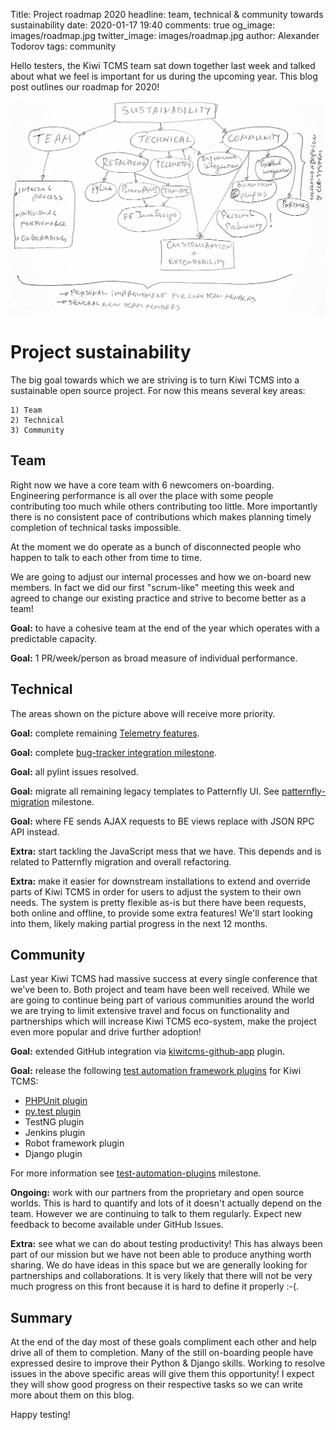 Title: Project roadmap 2020
headline: team, technical & community towards sustainability
date: 2020-01-17 19:40
comments: true
og_image: images/roadmap.jpg
twitter_image: images/roadmap.jpg
author: Alexander Todorov
tags: community

Hello testers,
the Kiwi TCMS team sat down together last week and talked about what we feel
is important for us during the upcoming year. This blog post outlines our
roadmap for 2020!

<img style="background-color: inherit" src="/images/roadmap2020.png" alt="roadmap image 2020">


Project sustainability
======================

The big goal towards which we are striving is to turn Kiwi TCMS into a
sustainable open source project. For now this means several key areas:

    1) Team
    2) Technical
    3) Community

Team
----

Right now we have a core team with 6 newcomers on-boarding.
Engineering performance is all over the place with some people contributing
too much while others contributing too little. More importantly there is no
consistent pace of contributions which makes planning timely completion of
technical tasks impossible.

At the moment we do operate as a bunch of disconnected people who happen to
talk to each other from time to time.

We are going to adjust our internal processes and how we on-board new members.
In fact we did our first "scrum-like" meeting this week and agreed to change
our existing practice and strive to become better as a team!

**Goal:** to have a cohesive team at the end of the year which operates with
a predictable capacity.

**Goal:** 1 PR/week/person as broad measure of individual performance.


Technical
---------

The areas shown on the picture above will receive more priority.

**Goal:** complete remaining [Telemetry features]({filename}2019-03-03-telemetry.markdown).

**Goal:** complete
[bug-tracker integration milestone](https://github.com/kiwitcms/Kiwi/milestone/1).

**Goal:** all pylint issues resolved.

**Goal:** migrate all remaining legacy templates to Patternfly UI. See
[patternfly-migration](https://github.com/kiwitcms/Kiwi/milestone/3) milestone.

**Goal:** where FE sends AJAX requests to BE views replace with JSON RPC API instead.

**Extra:** start tackling the JavaScript mess that we have. This depends and is related
to Patternfly migration and overall refactoring.

**Extra:** make it easier for downstream installations to extend and override parts
of Kiwi TCMS in order for users to adjust the system to their own needs.
The system is pretty flexible as-is but there have been requests,
both online and offline, to provide some extra features! We'll start looking
into them, likely making partial progress in the next 12 months.


Community
---------

Last year Kiwi TCMS had massive success at every single conference that we've been to.
Both project and team have been well received. While we are going to continue
being part of various communities around the world we are trying to limit
extensive travel and focus on functionality and partnerships which will
increase Kiwi TCMS eco-system, make the project even more popular and
drive further adoption!

**Goal:** extended GitHub integration via
[kiwitcms-github-app](https://github.com/kiwitcms/github-app/) plugin.

**Goal:** release the following
[test automation framework plugins](https://kiwitcms.readthedocs.io/en/latest/plugins/automation-frameworks.html)
for Kiwi TCMS:

- [PHPUnit plugin](https://github.com/kiwitcms/phpunit-plugin/)
- [py.test plugin](https://github.com/kiwitcms/pytest-plugin/)
- TestNG plugin
- Jenkins plugin
- Robot framework plugin
- Django plugin

For more information see
[test-automation-plugins](https://github.com/kiwitcms/Kiwi/milestone/2) milestone.

**Ongoing:** work with our partners from the proprietary and open source worlds.
This is hard to quantify and lots of it doesn't actually depend on the team.
However we are continuing to talk to them regularly. Expect new feedback to
become available under GitHub Issues.

**Extra:** see what we can do about testing productivity! This has always been
part of our mission but we have not been able to produce anything worth sharing.
We do have ideas in this space but we are generally looking for partnerships and collaborations.
It is very likely that there will not be very much progress on this front
because it is hard to define it properly :-(.


Summary
-------

At the end of the day most of these goals compliment each other and help drive all of
them to completion. Many of the still on-boarding people have expressed desire to
improve their Python & Django skills. Working to resolve issues in the above specific
areas will give them this opportunity! I expect they will show good progress on their respective
tasks so we can write more about them on this blog.


Happy testing!
